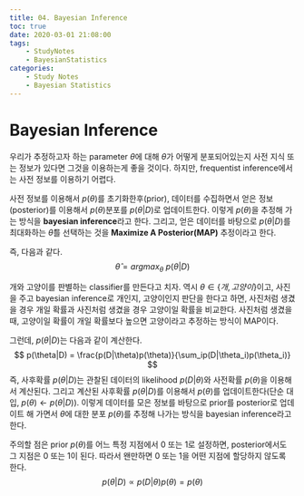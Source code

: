 ```yaml
---
title: 04. Bayesian Inference
toc: true
date: 2020-03-01 21:08:00
tags:
	- StudyNotes
	- BayesianStatistics
categories:
	- Study Notes
	- Bayesian Statistics
---
```


# Bayesian Inference



우리가 추정하고자 하는 parameter $\theta$에 대해 $\theta$가 어떻게 분포되어있는지 사전 지식 또는 정보가 있다면 그것을 이용하는게 좋을 것이다. 하지만, frequentist inference에서는 사전 정보를 이용하기 어렵다.

사전 정보를 이용해서 $p(\theta)$를 초기화한후(prior), 데이터를 수집하면서 얻은 정보(posterior)를 이용해서 $p(\theta)$분포를 $p(\theta|D)$로 업데이트한다. 이렇게 $p(\theta)$을 추정해 가는 방식을 **bayesian inference**라고 한다. 그리고, 얻은 데이터를 바탕으로 $p(\theta|D)$를 최대화하는 $\hat{\theta}$를 선택하는 것을 **Maximize A Posterior(MAP)** 추정이라고 한다.

즉, 다음과 같다.
$$
\hat{\theta} = argmax_{\theta} ~p(\theta|D)
$$


개와 고양이를 판별하는 classifier를 만든다고 치자. 역시 $\theta \in \{개, 고양이\}$이고, 사진을 주고 bayesian inference로 개인지, 고양이인지 판단을 한다고 하면,  사진처럼 생겼을 경우 개일 확률과 사진처럼 생겼을 경우 고양이일 확률을 비교한다. 사진처럼 생겼을때, 고양이일 확률이 개일 확률보다 높으면 고양이라고 추정하는 방식이 MAP이다.

그런데, $p(\theta|D)$는 다음과 같이 계산한다.
$$
p(\theta|D) = \frac{p(D|\theta)p(\theta)}{\sum_ip(D|\theta_i)p(\theta_i)}
$$
즉, 사후확률 $p(\theta|D)$는 관찰된 데이터의 likelihood $p(D|\theta)$와 사전확률 $p(\theta)$을 이용해서 계산된다. 그리고 계산된 사후확률 $p(\theta|D)$를 이용해서 $p(\theta)$를 업데이트한다(단순 대입, $p(\theta) \leftarrow p(\theta|D)$). 이렇게 데이터를 모은 정보를 바탕으로 prior를 posterior로 업데이트 해 가면서 $\theta$에 대한 분포 $p(\theta)$를 추정해 나가는 방식을 bayesian inference라고 한다.



주의할 점은 prior $p(\theta)$를 어느 특정 지점에서 0 또는 1로 설정하면, posterior에서도 그 지점은 0 또는 1이 된다. 따라서 왠만하면 0 또는 1을 어떤 지점에 할당하지 않도록 한다.
$$
p(\theta|D) \propto p(D|\theta)p(\theta) = p(\theta)
$$
